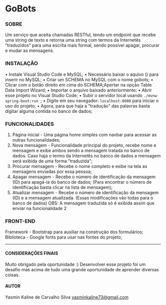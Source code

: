 # GoBots

### SOBRE
Um serviço que aceita chamadas RESTful, tendo um endpoint que recebe uma string de texto e retorna uma string com termos da Internetês "traduzidos" para uma escrita mais formal, sendo possível apagar, procurar e mudar as mensagens.

### INSTALAÇÃO
• Instale Visual Studio Code e MySQL;
• Necessário baixar o aquivo () para inserir no MySQL;
• Criar um SCHEMA no MySQL com o nome gobots;
• Clicar com o botão direito em cima do SCHEMA;Apertar na opção Table Data Import Wizard; 
• Importar o arquivo baixado anteriormente;
• Abrir esse projeto no Visual Studio Code;
• Subir o servidor local usando `./mvnw spring-boot:run `;
• Digite em seu navegador: `localhost:8080` para iniciar o uso do projeto; 
• Agora, para que haja a "tradução" das palavras basta digitar alguma contida no banco de dados;

### FUNCIONALIDADES 

1. Página inicial - Uma página home simples com navbar para acessar as outras funcionalidades;
2. Nova mensagem - Funcionalidade principal do projeto, recebe nome e mensagem e exibe ambos sendo a mensagem tratada no banco de dados. Caso haja o termo da Internetês no banco de dados a mensagem será exibida de uma forma "traduzida";
3. Procurar mensagem - Recebe o nome completo e exibe na tela as mensagens enviadas por essa pessoa;
4. Apagar mensagem - Recebe o número de identificação da mensagem (ID) para apagá-la do banco de dados; (Para encontrar o número de identificação basta clicar na lista de mensagem);
5. Atualizar mensagem - Recebe o número de identificação da mensagem (ID) e a mensagem atualizada. (Essas modificações vão todas para o banco de dados)
OBS: A mensagem traduzida só é exibida assim que enviar na funcionalidade 2

### FRONT-END
Framework - Bootstrap para auxiliar na construção dos formulários; 
Biblioteca - Google fonts para usar nas fontes do projeto;

----------------------------
#### CONSIDERAÇÕES FINAIS
Muito obrigado pela oportunidade :)
Desenvolver esse projeto foi um desafio mas acima de tudo uma grande oportunidade de aprender diversas coisas.

#### AUTOR
Yasmin Kaline de Carvalho  Silva
yasminkaline73@gmail.com
